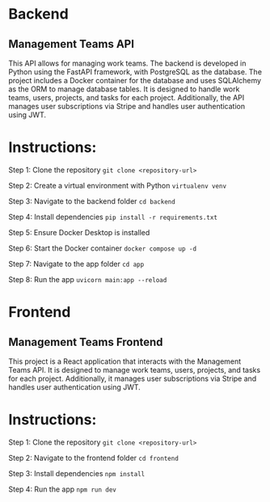 # Backend
## Management Teams API
This API allows for managing work teams. The backend is developed in Python using the FastAPI framework, with PostgreSQL as the database. The project includes a Docker container for the database and uses SQLAlchemy as the ORM to manage database tables. It is designed to handle work teams, users, projects, and tasks for each project. Additionally, the API manages user subscriptions via Stripe and handles user authentication using JWT.

# Instructions:

Step 1: Clone the repository
`git clone <repository-url>`

Step 2: Create a virtual environment with Python
`virtualenv venv`

Step 3: Navigate to the backend folder
`cd backend`

Step 4: Install dependencies
`pip install -r requirements.txt`

Step 5: Ensure Docker Desktop is installed

Step 6: Start the Docker container
`docker compose up -d`

Step 7: Navigate to the app folder
`cd app`

Step 8: Run the app
`uvicorn main:app --reload`

# Frontend
## Management Teams Frontend
This project is a React application that interacts with the Management Teams API. It is designed to manage work teams, users, projects, and tasks for each project. Additionally, it manages user subscriptions via Stripe and handles user authentication using JWT.

# Instructions: 
Step 1: Clone the repository
`git clone <repository-url>`

Step 2: Navigate to the frontend folder
`cd frontend`

Step 3: Install dependencies
`npm install` 

Step 4: Run the app
`npm run dev`